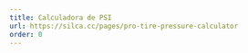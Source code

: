 ```yaml
---
title: Calculadora de PSI
url: https://silca.cc/pages/pro-tire-pressure-calculator
order: 0
---
```


